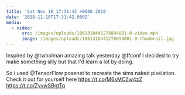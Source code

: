 ```yaml
---
title: 'Sat Nov 10 17:31:42 +0000 2018'
date: '2018-11-10T17:31:42.000Z'
media:
  - video:
      src: /images/uploads/1061310441278894081-0-video.mp4
      image: /images/uploads/1061310441278894081-0-thumbnail.jpg
---
```

Inspired by @twholman amazing talk yesterday @ffconf I decided to try make something silly but that I'd learn a lot by doing.

So i used @TensorFlow posenet to recreate the sims naked pixelation. Check it out for yourself here https://t.co/M6sMCZw4zZ https://t.co/ZyvwSBgtTq
